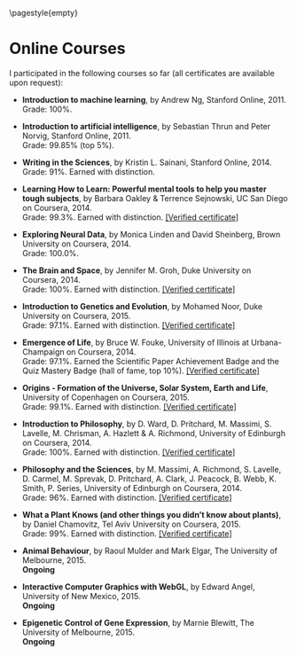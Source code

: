 \pagestyle{empty}

# Online Courses

I participated in the following courses so far (all certificates are available upon request):

- **Introduction to machine learning**, by Andrew Ng, Stanford Online, 2011.\
Grade: 100%.

- **Introduction to artificial intelligence**, by Sebastian Thrun and Peter Norvig, Stanford Online, 2011.\
Grade: 99.85% (top 5%).

- **Writing in the Sciences**, by Kristin L. Sainani, Stanford Online, 2014.\
Grade: 91%. Earned with distinction.

- **Learning How to Learn: Powerful mental tools to help you master tough subjects**, by Barbara Oakley & Terrence Sejnowski, UC San Diego on Coursera, 2014.\
Grade: 99.3%. Earned with distinction. [[Verified certificate]](https://www.coursera.org/verify/3ZQWSPKUA9)

- **Exploring Neural Data**, by Monica Linden and David Sheinberg, Brown University on Coursera, 2014.\
Grade: 100.0%.

- **The Brain and Space**, by Jennifer M. Groh, Duke University on Coursera, 2014.\
Grade: 100%. Earned with distinction. [[Verified certificate]](https://www.coursera.org/verify/T3NLVM8ZCD)

- **Introduction to Genetics and Evolution**, by Mohamed Noor, Duke University on Coursera, 2015.\
Grade: 97.1%. Earned with distinction.  [[Verified certificate]](http://coursera.org/verify/YRFGYKZVL4)

- **Emergence of Life**, by Bruce W. Fouke, University of Illinois at Urbana-Champaign on Coursera, 2014.\
Grade: 97.1%. Earned the Scientific Paper Achievement Badge and the Quiz Mastery Badge (hall of fame, top 10%). [[Verified certificate]](https://www.coursera.org/verify/NNVG8C3KA9)

- **Origins - Formation of the Universe, Solar System, Earth and Life**, University of Copenhagen on Coursera, 2015.\
Grade: 99.1%. Earned with distinction. [[Verified certificate]](https://www.coursera.org/verify/2W754VS6JT)

- **Introduction to Philosophy**, by D. Ward,  D. Pritchard, M. Massimi, S. Lavelle, M. Chrisman, A. Hazlett & A. Richmond, University of Edinburgh on Coursera, 2014.\
Grade: 100%. Earned with distinction. [[Verified certificate]](https://www.coursera.org/verify/243669457J)

- **Philosophy and the Sciences**, by M. Massimi, A. Richmond, S. Lavelle, D. Carmel, M. Sprevak, D. Pritchard, A. Clark, J. Peacock, B. Webb, K. Smith, P. Series, University of Edinburgh on Coursera, 2014.\
Grade: 96%. Earned with distinction. [[Verified certificate]](https://www.coursera.org/verify/RA3HAFQ583)

- **What a Plant Knows (and other things you didn’t know about plants)**, by Daniel Chamovitz, Tel Aviv University on Coursera, 2015.\
Grade: 99%. Earned with distinction. [[Verified certificate]](https://www.coursera.org/verify/JAETMUV5MH)

- **Animal Behaviour**, by Raoul Mulder and Mark Elgar, The University of Melbourne, 2015.\
**Ongoing**

- **Interactive Computer Graphics with WebGL**, by Edward Angel, University of New Mexico, 2015.\
**Ongoing**

- **Epigenetic Control of Gene Expression**, by Marnie Blewitt, The University of Melbourne, 2015.\
**Ongoing**
